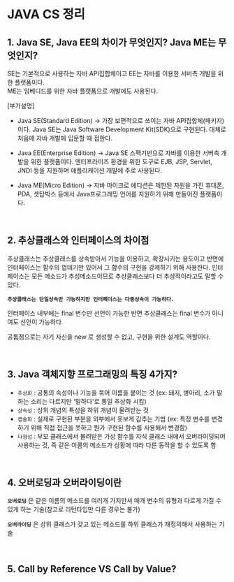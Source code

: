 # JAVA CS 정리

## 1. Java SE, Java EE의 차이가 무엇인지? Java ME는 무엇인지?
SE는 기본적으로 사용하는 자바 API집합체이고 EE는 자바를 이용한 서버측 개발을 위한 플랫폼이다.  
ME는 임베디드를 위한 자바 플랫폼으로 개발에도 사용된다.

[부가설명]  
- Java SE(Standard Edition) -> 가장 보편적으로 쓰이는 자바 API집합체(패키지)이다. Java SE는 Java Software Development Kit(SDK)으로 구현된다. 대체로 처음에 자바 개발에 입문할 때 접한다.

- Java EE(Enterprise Edition) -> Java SE 스펙기반으로 자바를 이용한 서버측 개발을 위한 플랫폼이다. 엔터프라이즈 환경을 위한 도구로 EJB, JSP, Servlet, JNDI 등을 지원하며 애플리케이션 개발에 주로 사용된다.

- Java ME(Micro Edition) -> 자바 마이크로 에디션은 제한된 자원을 가진 휴대폰, PDA, 셋탑박스 등에서 Java프로그래밍 언어를 지원하기 위해 만들어진 플랫폼이다.

<br/>

## 2. 추상클래스와 인터페이스의 차이점
추상클래스는 추상클래스를 상속받아서 기능을 이용하고, 확장시키는 용도이고 반면에 인터페이스는 함수의 껍데기만 있어서 그 함수의 구현을 강제하기 위해 사용한다. 인터페이스는 모든 메소드가 추성메소드이므로 추상클래스보다 더 추상적이라고도 말할 수 있다.

**`추상클래스는 단일상속만 가능하지만 인터페이스는 다중상속이 가능하다.`**

인터페이스 내부에는 final 변수만 선언이 가능한 반면 추상클래스는 final 변수가 아니여도 선언이 가능하다.

공톰점으로는 자기 자신을 new 로 생성할 수 없고, 구현을 위한 설계도 역할이다.

<br/>

## 3. Java 객체지향 프로그래밍의 특징 4가지?
- `추상화` : 공통의 속성이나 기능을 묶어 이름을 붙이는 것 (ex: 돼지, 병아리, 소가 말하는 소리는 다르지만 '말하다'로 통일 추상화 시킴)
- `상속성` : 상위 개념의 특성을 하위 개념이 물려받는 것
- `캡슐화` : 실제로 구현된 부분을 외부에서 못보게 감추는 기법 (ex: 특정 변수를 변경하기 위해 직접 접근을 못하고 뭔가 구현된 함수를 사용해서 변경함)
- `다형성` : 부모 클래스에서 물려받은 가상 함수를 자식 클래스 내에서 오버라이딩되어 사용하는 것, 즉 같은 이름의 메소드가 상황에 따라 다른 동작을 할 수 있도록 함

<br/>

## 4. 오버로딩과 오버라이딩이란
**`오버로딩`** 은 같은 이름의 메소드를 여러개 가지만셔 매개 변수의 유형과 다르게 가질 수 있게 하는 기술(참고로 리턴타입만 다른 경우는 불가)  

**`오버라이딩`** 은 상위 클래스가 갖고 있는 메소드를 하위 클래스가 재정의해서 사용하는 기술

<br/>

## 5. Call by Reference VS Call by Value?

